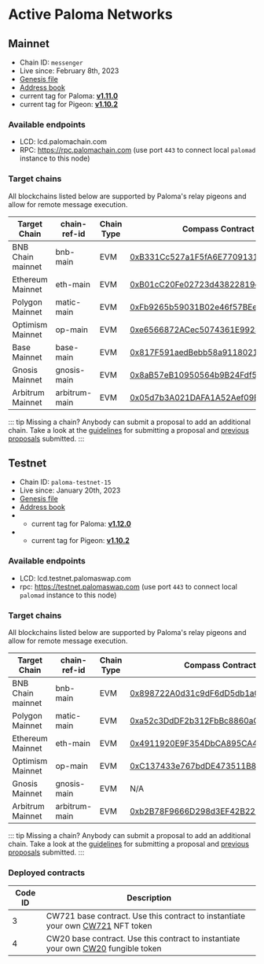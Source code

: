 # Active Paloma Networks

## Mainnet

 - Chain ID: `messenger`
 - Live since: February 8th, 2023
 - [Genesis file](https://raw.githubusercontent.com/palomachain/mainnet/master/messenger/genesis.json) 
 - [Address book](https://raw.githubusercontent.com/palomachain/mainnet/master/messenger/addrbook.json)
 - current tag for Paloma: [**v1.11.0**](https://github.com/palomachain/paloma/releases/tag/v1.11.0)
 - current tag for Pigeon: [**v1.10.2**](https://github.com/palomachain/pigeon/releases/tag/v1.10.2)


### Available endpoints
- LCD: lcd.palomachain.com
- RPC: https://rpc.palomachain.com (use port `443`  to connect local `palomad` instance to this node)

### Target chains 

All blockchains listed below are supported by Paloma's relay pigeons and allow for remote message execution.

|Target Chain|chain-ref-id|Chain Type|Compass Contract address|Status|
|------------|------------|----------|------------------------|------|
| BNB Chain mainnet| bnb-main | EVM | [0xB331Cc527a1F5fA6E7709131BE1fC82afb824DaB](https://bscscan.com/address/0xB331Cc527a1F5fA6E7709131BE1fC82afb824DaB) | Live |
| Ethereum Mainnet | eth-main | EVM | [0xB01cC20Fe02723d43822819ec57fCbadf31f1537](https://etherscan.io/address/0xB01cC20Fe02723d43822819ec57fCbadf31f1537) | Live |
| Polygon Mainnet | matic-main| EVM | [0xFb9265b59031B02e46f57BEe51D54103e5EDeF53](https://polygonscan.com/address/0xFb9265b59031B02e46f57BEe51D54103e5EDeF53) | Live |
| Optimism Mainnet | op-main  | EVM | [0xe6566872ACec5074361E992321C6F98d93f0042d](https://optimistic.etherscan.io/address/0xe6566872ACec5074361E992321C6F98d93f0042d) | Live |
| Base Mainnet | base-main |    EVM | [0x817F591aedBebb58a9118021Af3f0c7bF59F6C84](https://basescan.org/address/0x817F591aedBebb58a9118021Af3f0c7bF59F6C84) | Live |
| Gnosis Mainnet | gnosis-main | EVM | [0x8aB57eB10950564b9B24Fdf5a7aBd866Fb2F64ce](https://gnosisscan.io/address/0x8aB57eB10950564b9B24Fdf5a7aBd866Fb2F64ce) | Live |
| Arbitrum Mainnet | arbitrum-main | EVM | [0x05d7b3A021DAFA1A52Aef09B8057493847cb6800](https://arbiscan.io/address/0x05d7b3A021DAFA1A52Aef09B8057493847cb6800) | Live |

::: tip 
Missing a chain? Anybody can submit a proposal to add an additional chain. Take a look at the [guidelines](https://forum.palomachain.com/t/how-to-create-a-paloma-improvement-proposal-or-pip/64) for submitting a proposal and [previous proposals](https://forum.palomachain.com/c/governance/6) submitted.
:::



## Testnet
 - Chain ID: `paloma-testnet-15`
 - Live since: January 20th, 2023
 - [Genesis file](https://raw.githubusercontent.com/palomachain/testnet/master/paloma-testnet-15/genesis.json)
 - [Address book](https://raw.githubusercontent.com/palomachain/testnet/master/paloma-testnet-15/addrbook.json)
 -  - current tag for Paloma: [**v1.12.0**](https://github.com/palomachain/paloma/releases/tag/v1.12.0)
 -   - current tag for Pigeon: [**v1.10.2**](https://github.com/palomachain/pigeon/releases/tag/v1.10.2)


### Available endpoints
- LCD: lcd.testnet.palomaswap.com
- rpc: https://testnet.palomaswap.com (use port `443` to connect local `palomad` instance to this node)


### Target chains 

All blockchains listed below are supported by Paloma's relay pigeons and allow for remote message execution.

|Target Chain|chain-ref-id|Chain Type|Compass Contract address|Status|
|------------|------------|----------|------------------------|------|
| BNB Chain mainnet | bnb-main | EVM | [0x898722A0d31c9dF6dD5db1a0ABa453949d30111E](https://bscscan.com/address/0x898722A0d31c9dF6dD5db1a0ABa453949d30111E) |Live|
| Polygon Mainnet | matic-main | EVM | [0xa52c3DdDF2b312FbBc8860aC9df77C0A60666305](https://polygonscan.com/address/0xa52c3DdDF2b312FbBc8860aC9df77C0A60666305)|Live|
| Ethereum Mainnet | eth-main | EVM | [0x4911920E9F354DbCA895CA4eE5F8f6E02d560996](https://etherscan.io/address/0x4911920E9F354DbCA895CA4eE5F8f6E02d560996) | Live |
| Optimism Mainnet | op-main  | EVM | [0xC137433e767bdDE473511B84df834e5D13389015](https://optimistic.etherscan.io/address/0xC137433e767bdDE473511B84df834e5D13389015) | Live |
| Gnosis Mainnet | gnosis-main | EVM | N/A | Deployment pending |
| Arbitrum Mainnet | arbitrum-main | EVM | [0xb2B78F9666D298d3EF42B22B9D0C21Ab0c80066C](https://arbiscan.io/address/0xb2B78F9666D298d3EF42B22B9D0C21Ab0c80066C) | Live |

::: tip 
Missing a chain? Anybody can submit a proposal to add an additional chain. Take a look at the [guidelines](https://forum.palomachain.com/t/how-to-create-a-paloma-improvement-proposal-or-pip/64) for submitting a proposal and [previous proposals](https://forum.palomachain.com/c/governance/6) submitted.
:::

### Deployed contracts 

|Code ID  |Description|
|-------|-----------| 
|  3  | CW721 base contract. Use this contract to instantiate your own [CW721](../../guide/develop/quick-start/paloma-py/cw721.md) NFT token|
|  4  | CW20 base contract. Use this contract to instantiate your own [CW20](../../guide/develop/quick-start/paloma-py/cw20.md) fungible token|
